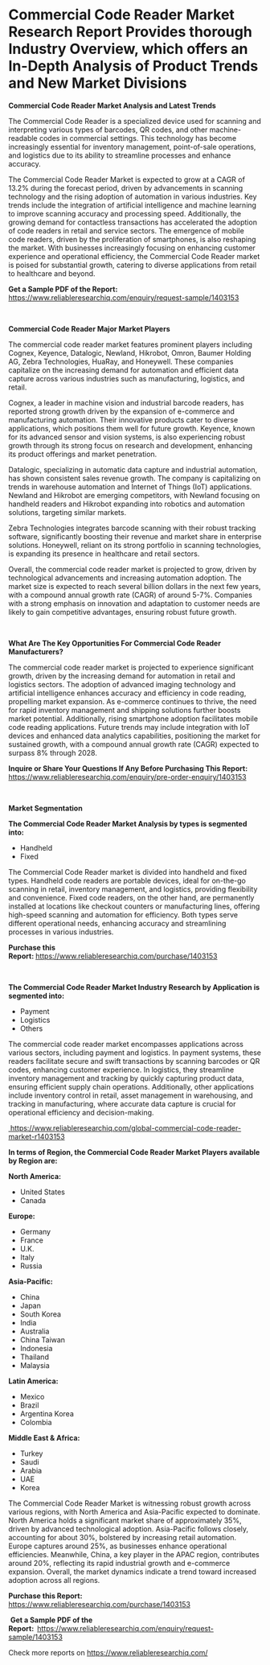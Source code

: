 <p><h1>Commercial Code Reader Market Research Report Provides thorough Industry Overview, which offers an In-Depth Analysis of Product Trends and New Market Divisions</h1></p><p><strong>Commercial Code Reader Market Analysis and Latest Trends</strong></p>
<p><p>The Commercial Code Reader is a specialized device used for scanning and interpreting various types of barcodes, QR codes, and other machine-readable codes in commercial settings. This technology has become increasingly essential for inventory management, point-of-sale operations, and logistics due to its ability to streamline processes and enhance accuracy. </p><p>The Commercial Code Reader Market is expected to grow at a CAGR of 13.2% during the forecast period, driven by advancements in scanning technology and the rising adoption of automation in various industries. Key trends include the integration of artificial intelligence and machine learning to improve scanning accuracy and processing speed. Additionally, the growing demand for contactless transactions has accelerated the adoption of code readers in retail and service sectors. The emergence of mobile code readers, driven by the proliferation of smartphones, is also reshaping the market. With businesses increasingly focusing on enhancing customer experience and operational efficiency, the Commercial Code Reader market is poised for substantial growth, catering to diverse applications from retail to healthcare and beyond.</p></p>
<p><strong>Get a Sample PDF of the Report:&nbsp;</strong> <a href="https://www.reliableresearchiq.com/enquiry/request-sample/1403153?utm_campaign=2443&utm_medium=2&utm_source=Github&utm_content=ia&utm_term=28032025&utm_id=commercial-code-reader">https://www.reliableresearchiq.com/enquiry/request-sample/1403153</a></p>
<p>&nbsp;</p>
<p><strong>Commercial Code Reader Major Market Players</strong></p>
<p><p>The commercial code reader market features prominent players including Cognex, Keyence, Datalogic, Newland, Hikrobot, Omron, Baumer Holding AG, Zebra Technologies, HuaRay, and Honeywell. These companies capitalize on the increasing demand for automation and efficient data capture across various industries such as manufacturing, logistics, and retail.</p><p>Cognex, a leader in machine vision and industrial barcode readers, has reported strong growth driven by the expansion of e-commerce and manufacturing automation. Their innovative products cater to diverse applications, which positions them well for future growth. Keyence, known for its advanced sensor and vision systems, is also experiencing robust growth through its strong focus on research and development, enhancing its product offerings and market penetration.</p><p>Datalogic, specializing in automatic data capture and industrial automation, has shown consistent sales revenue growth. The company is capitalizing on trends in warehouse automation and Internet of Things (IoT) applications. Newland and Hikrobot are emerging competitors, with Newland focusing on handheld readers and Hikrobot expanding into robotics and automation solutions, targeting similar markets.</p><p>Zebra Technologies integrates barcode scanning with their robust tracking software, significantly boosting their revenue and market share in enterprise solutions. Honeywell, reliant on its strong portfolio in scanning technologies, is expanding its presence in healthcare and retail sectors.</p><p>Overall, the commercial code reader market is projected to grow, driven by technological advancements and increasing automation adoption. The market size is expected to reach several billion dollars in the next few years, with a compound annual growth rate (CAGR) of around 5-7%. Companies with a strong emphasis on innovation and adaptation to customer needs are likely to gain competitive advantages, ensuring robust future growth.</p></p>
<p>&nbsp;</p>
<p><strong>What Are The Key Opportunities For Commercial Code Reader Manufacturers?</strong></p>
<p><p>The commercial code reader market is projected to experience significant growth, driven by the increasing demand for automation in retail and logistics sectors. The adoption of advanced imaging technology and artificial intelligence enhances accuracy and efficiency in code reading, propelling market expansion. As e-commerce continues to thrive, the need for rapid inventory management and shipping solutions further boosts market potential. Additionally, rising smartphone adoption facilitates mobile code reading applications. Future trends may include integration with IoT devices and enhanced data analytics capabilities, positioning the market for sustained growth, with a compound annual growth rate (CAGR) expected to surpass 8% through 2028.</p></p>
<p><strong>Inquire or Share Your Questions If Any Before Purchasing This Report:</strong> <a href="https://www.reliableresearchiq.com/enquiry/pre-order-enquiry/1403153?utm_campaign=2443&utm_medium=2&utm_source=Github&utm_content=ia&utm_term=28032025&utm_id=commercial-code-reader">https://www.reliableresearchiq.com/enquiry/pre-order-enquiry/1403153</a></p>
<p>&nbsp;</p>
<p><strong>Market Segmentation</strong></p>
<p><strong>The Commercial Code Reader Market Analysis by types is segmented into:</strong></p>
<p><ul><li>Handheld</li><li>Fixed</li></ul></p>
<p><p>The Commercial Code Reader market is divided into handheld and fixed types. Handheld code readers are portable devices, ideal for on-the-go scanning in retail, inventory management, and logistics, providing flexibility and convenience. Fixed code readers, on the other hand, are permanently installed at locations like checkout counters or manufacturing lines, offering high-speed scanning and automation for efficiency. Both types serve different operational needs, enhancing accuracy and streamlining processes in various industries.</p></p>
<p><strong>Purchase this Report:&nbsp;</strong><a href="https://www.reliableresearchiq.com/purchase/1403153?utm_campaign=2443&utm_medium=2&utm_source=Github&utm_content=ia&utm_term=28032025&utm_id=commercial-code-reader">https://www.reliableresearchiq.com/purchase/1403153</a></p>
<p>&nbsp;</p>
<p><strong>The Commercial Code Reader Market Industry Research by Application is segmented into:</strong></p>
<p><ul><li>Payment</li><li>Logistics</li><li>Others</li></ul></p>
<p><p>The commercial code reader market encompasses applications across various sectors, including payment and logistics. In payment systems, these readers facilitate secure and swift transactions by scanning barcodes or QR codes, enhancing customer experience. In logistics, they streamline inventory management and tracking by quickly capturing product data, ensuring efficient supply chain operations. Additionally, other applications include inventory control in retail, asset management in warehousing, and tracking in manufacturing, where accurate data capture is crucial for operational efficiency and decision-making.</p></p>
<p><a href="https://www.reliableresearchiq.com/global-commercial-code-reader-market-r1403153?utm_campaign=2443&utm_medium=2&utm_source=Github&utm_content=ia&utm_term=28032025&utm_id=commercial-code-reader">&nbsp;https://www.reliableresearchiq.com/global-commercial-code-reader-market-r1403153</a></p>
<p><strong>In terms of Region, the Commercial Code Reader Market Players available by Region are:</strong></p>
<p>
    <p> <strong> North America: </strong>
        <ul>
            <li>United States</li>
            <li>Canada</li>
        </ul>
        </p> 
    <p> <strong> Europe: </strong>
        <ul>
            <li>Germany</li>
            <li>France</li>
            <li>U.K.</li>
            <li>Italy</li>
            <li>Russia</li>
        </ul>
        </p> 
    <p> <strong> Asia-Pacific: </strong>
        <ul>
            <li>China</li>
            <li>Japan</li>
            <li>South Korea</li>
            <li>India</li>
            <li>Australia</li>
            <li>China Taiwan</li>
            <li>Indonesia</li>
            <li>Thailand</li>
            <li>Malaysia</li>
        </ul>
        </p> 
    <p> <strong> Latin America: </strong>
        <ul>
            <li>Mexico</li>
            <li>Brazil</li>
            <li>Argentina Korea</li>
            <li>Colombia</li>
        </ul>
        </p> 
    <p> <strong> Middle East & Africa: </strong>
        <ul>
            <li>Turkey</li>
            <li>Saudi</li>
            <li>Arabia</li>
            <li>UAE</li>
            <li>Korea</li>
        </ul>
    </p>
    </p>
<p><p>The Commercial Code Reader Market is witnessing robust growth across various regions, with North America and Asia-Pacific expected to dominate. North America holds a significant market share of approximately 35%, driven by advanced technological adoption. Asia-Pacific follows closely, accounting for about 30%, bolstered by increasing retail automation. Europe captures around 25%, as businesses enhance operational efficiencies. Meanwhile, China, a key player in the APAC region, contributes around 20%, reflecting its rapid industrial growth and e-commerce expansion. Overall, the market dynamics indicate a trend toward increased adoption across all regions.</p></p>
<p><strong>Purchase this Report: </strong><a href="https://www.reliableresearchiq.com/purchase/1403153?utm_campaign=2443&utm_medium=2&utm_source=Github&utm_content=ia&utm_term=28032025&utm_id=commercial-code-reader">https://www.reliableresearchiq.com/purchase/1403153</a></p>
<p>&nbsp;<strong>Get a Sample PDF of the Report:&nbsp;&nbsp;</strong><a href="https://www.reliableresearchiq.com/enquiry/request-sample/1403153?utm_campaign=2443&utm_medium=2&utm_source=Github&utm_content=ia&utm_term=28032025&utm_id=commercial-code-reader">https://www.reliableresearchiq.com/enquiry/request-sample/1403153</a></p>
<p><strong></strong></p>
<p>Check more reports on <a href="https://www.reliableresearchiq.com/?utm_campaign=2443&utm_medium=2&utm_source=Github&utm_content=ia&utm_term=28032025&utm_id=commercial-code-reader">https://www.reliableresearchiq.com/</a></p>